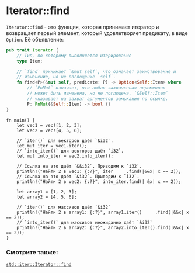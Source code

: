 # Iterator::find

`Iterator::find` - это функция, которая принимает итератор и возвращает первый
элемент, который удовлетворяет предикату, в виде `Option`. Её объявление:

```rust
pub trait Iterator {
    // Тип, по которому выполняется итерирование
    type Item;

    // `find` принимает `&mut self`, что означает заимствование и
    // изменение, но не поглощение `self`.
    fn find<P>(&mut self, predicate: P) -> Option<Self::Item> where
        // `FnMut` означает, что любая захваченная переменная
        // может быть изменена, но не поглощена. `&Self::Item`
        // указывает на захват аргументов замыкания по ссылке.
        P: FnMut(&Self::Item) -> bool {}
}
```

```rust,editable
fn main() {
    let vec1 = vec![1, 2, 3];
    let vec2 = vec![4, 5, 6];

    // `iter()` для векторов даёт `&i32`.
    let mut iter = vec1.iter();
    // `into_iter()` для векторов даёт `i32`.
    let mut into_iter = vec2.into_iter();

    // Ссылка на это даёт `&&i32`. Приводим к `i32`.
    println!("Найти 2 в vec1: {:?}", iter     .find(|&&x| x == 2));
    // Ссылка на это даёт `&i32`. Приводим к `i32`.
    println!("Найти 2 в vec2: {:?}", into_iter.find(| &x| x == 2));

    let array1 = [1, 2, 3];
    let array2 = [4, 5, 6];

    // `iter()` для массивов даёт `&i32`
    println!("Найти 2 в array1: {:?}", array1.iter()     .find(|&&x| x == 2));
    // `into_iter()` для массивов неожиданно даёт `&i32`
    println!("Найти 2 в array2: {:?}", array2.into_iter().find(|&&x| x == 2));
}
```

### Смотрите также:

[`std::iter::Iterator::find`][find]

[find]: https://doc.rust-lang.org/std/iter/trait.Iterator.html#method.find
